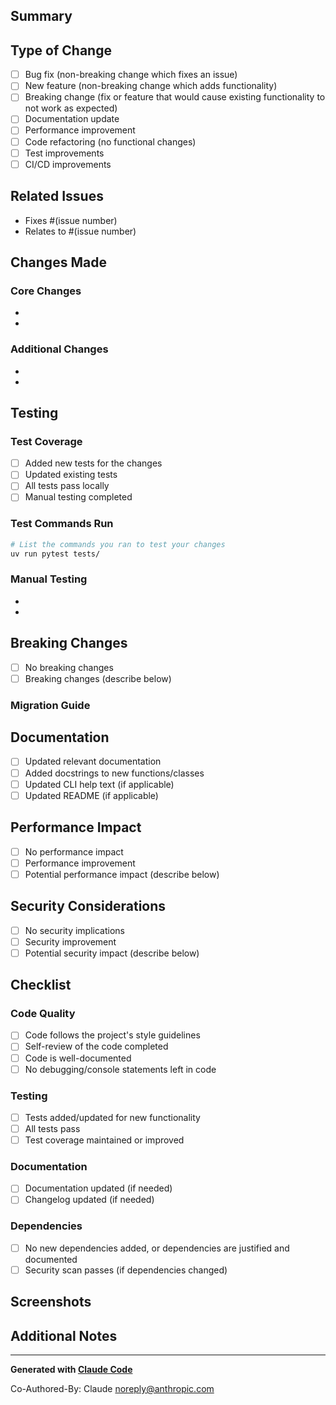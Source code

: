 ## Summary

<!-- Provide a brief description of the changes in this PR -->

## Type of Change

<!-- Mark the relevant option with an "x" -->

- [ ] Bug fix (non-breaking change which fixes an issue)
- [ ] New feature (non-breaking change which adds functionality)
- [ ] Breaking change (fix or feature that would cause existing functionality to not work as expected)
- [ ] Documentation update
- [ ] Performance improvement
- [ ] Code refactoring (no functional changes)
- [ ] Test improvements
- [ ] CI/CD improvements

## Related Issues

<!-- Link to related issues -->
- Fixes #(issue number)
- Relates to #(issue number)

## Changes Made

<!-- Provide a detailed description of the changes -->

### Core Changes
- 
- 

### Additional Changes
- 
- 

## Testing

<!-- Describe how you tested your changes -->

### Test Coverage
- [ ] Added new tests for the changes
- [ ] Updated existing tests
- [ ] All tests pass locally
- [ ] Manual testing completed

### Test Commands Run
```bash
# List the commands you ran to test your changes
uv run pytest tests/
```

### Manual Testing
<!-- Describe any manual testing performed -->
- 
- 

## Breaking Changes

<!-- If this PR introduces breaking changes, describe them here -->

- [ ] No breaking changes
- [ ] Breaking changes (describe below)

### Migration Guide
<!-- If there are breaking changes, provide a migration guide -->

## Documentation

<!-- Documentation changes -->

- [ ] Updated relevant documentation
- [ ] Added docstrings to new functions/classes
- [ ] Updated CLI help text (if applicable)
- [ ] Updated README (if applicable)

## Performance Impact

<!-- Describe any performance implications -->

- [ ] No performance impact
- [ ] Performance improvement
- [ ] Potential performance impact (describe below)

## Security Considerations

<!-- Security implications of the changes -->

- [ ] No security implications
- [ ] Security improvement
- [ ] Potential security impact (describe below)

## Checklist

<!-- Mark completed items with an "x" -->

### Code Quality
- [ ] Code follows the project's style guidelines
- [ ] Self-review of the code completed
- [ ] Code is well-documented
- [ ] No debugging/console statements left in code

### Testing
- [ ] Tests added/updated for new functionality
- [ ] All tests pass
- [ ] Test coverage maintained or improved

### Documentation
- [ ] Documentation updated (if needed)
- [ ] Changelog updated (if needed)

### Dependencies
- [ ] No new dependencies added, or dependencies are justified and documented
- [ ] Security scan passes (if dependencies changed)

## Screenshots

<!-- If applicable, add screenshots to help explain your changes -->

## Additional Notes

<!-- Any additional information for reviewers -->

---

<!-- 
Thank you for contributing to shard-markdown! 
Please ensure all checkboxes are marked before requesting a review.
-->

**Generated with [Claude Code](https://claude.ai/code)**

Co-Authored-By: Claude <noreply@anthropic.com>